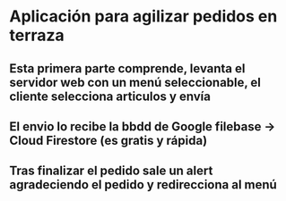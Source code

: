 # Aplicación para agilizar pedidos en terraza
## Esta primera parte comprende, levanta el servidor web con un menú seleccionable, el cliente selecciona articulos y envía
## El envio lo recibe la bbdd de Google filebase -> Cloud Firestore (es gratis y rápida)
## Tras finalizar el pedido sale un alert agradeciendo el pedido y redirecciona al menú
